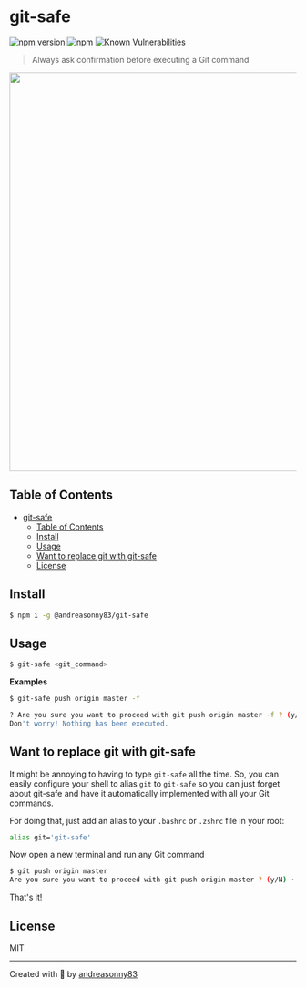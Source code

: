 # git-safe
[![npm version](https://badge.fury.io/js/%40andreasonny83%2Fgit-safe.svg)](https://badge.fury.io/js/%40andreasonny83%2Fgit-safe)
[![npm](https://img.shields.io/npm/dt/@andreasonny83/git-safe.svg)](https://www.npmjs.com/package/@andreasonny83/git-safe)
[![Known Vulnerabilities](https://snyk.io/test/npm/@andreasonny83/git-safe/badge.svg?targetFile=package.json)](https://snyk.io/test/npm/@andreasonny83/git-safe?targetFile=package.json)

> Always ask confirmation before executing a Git command

<img src="https://raw.githubusercontent.com/andreasonny83/andreasonny83/master/packages/git-safe/doc/git-safe.gif" width="700">

## Table of Contents

- [git-safe](#git-safe)
  - [Table of Contents](#table-of-contents)
  - [Install](#install)
  - [Usage](#usage)
  - [Want to replace git with git-safe](#want-to-replace-git-with-git-safe)
  - [License](#license)

## Install

```sh
$ npm i -g @andreasonny83/git-safe
```

## Usage

```sh
$ git-safe <git_command>
```

**Examples**

```sh
$ git-safe push origin master -f

? Are you sure you want to proceed with git push origin master -f ? (y/N) › false
Don't worry! Nothing has been executed.
```

## Want to replace git with git-safe

It might be annoying to having to type `git-safe` all the time. So, you can easily configure your shell
to alias `git` to `git-safe` so you can just forget about git-safe and have it automatically implemented with
all your Git commands.

For doing that, just add an alias to your `.bashrc` or `.zshrc` file in your root:

```sh
alias git='git-safe'
```

Now open a new terminal and run any Git command

```sh
$ git push origin master
Are you sure you want to proceed with git push origin master ? (y/N) · false
```

That's it!

## License

MIT

---

Created with 🦄 by [andreasonny83](https://about.me/andreasonny83)
